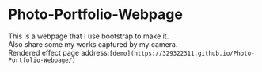 # Photo-Portfolio-Webpage
This is a webpage that I use bootstrap to make it.<br>
Also share some my works captured by my camera.<br>
Rendered effect page address:`[demo](https://329322311.github.io/Photo-Portfolio-Webpage/)`
